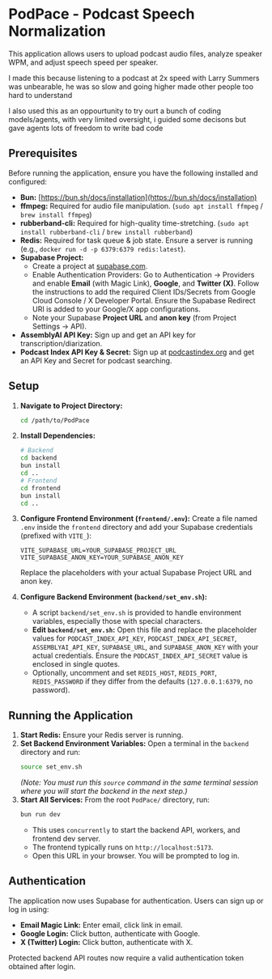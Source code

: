 # PodPace - Podcast Speech Normalization

This application allows users to upload podcast audio files, analyze speaker WPM, and adjust speech speed per speaker.

I made this because listening to a podcast at 2x speed with Larry Summers was unbearable, he was so slow and going higher made other people too hard to understand

I also used this as an oppourtunity to try ourt a bunch of coding models/agents, with very limited oversight, i guided some decisons but gave agents lots of freedom to write bad code

## Prerequisites

Before running the application, ensure you have the following installed and configured:

*   **Bun:** [https://bun.sh/docs/installation](https://bun.sh/docs/installation)
*   **ffmpeg:** Required for audio file manipulation. (`sudo apt install ffmpeg` / `brew install ffmpeg`)
*   **rubberband-cli:** Required for high-quality time-stretching. (`sudo apt install rubberband-cli` / `brew install rubberband`)
*   **Redis:** Required for task queue & job state. Ensure a server is running (e.g., `docker run -d -p 6379:6379 redis:latest`).
*   **Supabase Project:**
    *   Create a project at [supabase.com](https://supabase.com).
    *   Enable Authentication Providers: Go to Authentication -> Providers and enable **Email** (with Magic Link), **Google**, and **Twitter (X)**. Follow the instructions to add the required Client IDs/Secrets from Google Cloud Console / X Developer Portal. Ensure the Supabase Redirect URI is added to your Google/X app configurations.
    *   Note your Supabase **Project URL** and **anon key** (from Project Settings -> API).
*   **AssemblyAI API Key:** Sign up and get an API key for transcription/diarization.
*   **Podcast Index API Key & Secret:** Sign up at [podcastindex.org](https://podcastindex.org/) and get an API Key and Secret for podcast searching.

## Setup

1.  **Navigate to Project Directory:**
    ```bash
    cd /path/to/PodPace
    ```
2.  **Install Dependencies:**
    ```bash
    # Backend
    cd backend
    bun install
    cd ..
    # Frontend
    cd frontend
    bun install
    cd ..
    ```
3.  **Configure Frontend Environment (`frontend/.env`):**
    Create a file named `.env` inside the `frontend` directory and add your Supabase credentials (prefixed with `VITE_`):
    ```dotenv
    VITE_SUPABASE_URL=YOUR_SUPABASE_PROJECT_URL
    VITE_SUPABASE_ANON_KEY=YOUR_SUPABASE_ANON_KEY
    ```
    Replace the placeholders with your actual Supabase Project URL and anon key.

4.  **Configure Backend Environment (`backend/set_env.sh`):**
    *   A script `backend/set_env.sh` is provided to handle environment variables, especially those with special characters.
    *   **Edit `backend/set_env.sh`:** Open this file and replace the placeholder values for `PODCAST_INDEX_API_KEY`, `PODCAST_INDEX_API_SECRET`, `ASSEMBLYAI_API_KEY`, `SUPABASE_URL`, and `SUPABASE_ANON_KEY` with your actual credentials. Ensure the `PODCAST_INDEX_API_SECRET` value is enclosed in single quotes.
    *   Optionally, uncomment and set `REDIS_HOST`, `REDIS_PORT`, `REDIS_PASSWORD` if they differ from the defaults (`127.0.0.1:6379`, no password).

## Running the Application

1.  **Start Redis:** Ensure your Redis server is running.
2.  **Set Backend Environment Variables:** Open a terminal in the `backend` directory and run:
    ```bash
    source set_env.sh
    ```
    *(Note: You must run this `source` command in the same terminal session where you will start the backend in the next step.)*
3.  **Start All Services:**
    From the root `PodPace/` directory, run:
    ```bash
    bun run dev
    ```
    *   This uses `concurrently` to start the backend API, workers, and frontend dev server.
    *   The frontend typically runs on `http://localhost:5173`.
    *   Open this URL in your browser. You will be prompted to log in.

## Authentication

The application now uses Supabase for authentication. Users can sign up or log in using:
*   **Email Magic Link:** Enter email, click link in email.
*   **Google Login:** Click button, authenticate with Google.
*   **X (Twitter) Login:** Click button, authenticate with X.

Protected backend API routes now require a valid authentication token obtained after login.

